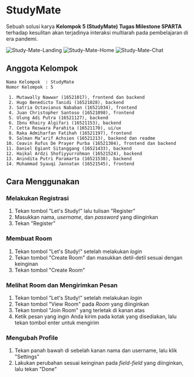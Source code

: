 # StudyMate

Sebuah solusi karya **Kelompok 5 (StudyMate) Tugas Milestone SPARTA** terhadap kesulitan akan terjadinya interaksi multiarah pada pembelajaran di era pandemi.

![Study-Mate-Landing](https://user-images.githubusercontent.com/89324014/191535977-8b42e601-6bc1-44e4-a43c-be92274bbe7a.png)
![Study-Mate-Home](https://user-images.githubusercontent.com/89324014/191536024-72399fcb-86ef-4836-a4b7-64e8686f456e.png)
![Study-Mate-Chat](https://user-images.githubusercontent.com/89324014/191536046-c3e550cc-a841-4e75-bd69-0db112548354.png)


## Anggota Kelompok

```
Nama Kelompok  : StudyMate
Nomor Kelompok : 5

 1. Mutawally Nawwar (16521017), frontend dan backend
 2. Hugo Benedicto Tanidi (16521028), backend
 3. Satria Octavianus Nababan (16521034), frontend
 4. Juan Christopher Santoso (16521098), frontend
 5. Ulung Adi Putra (16521127), backend
 6. Ibnu Khairy Algifari (16521153), backend
 7. Cetta Reswara Parahita (16521170), ui/ux
 8. Raka Admiharfan Fatihah (16521197), frontend
 9. Salman Ma’arif Achsien (16521213), backend dan readme
10. Ceavin Rufus De Prayer Purba (16521304), frontend dan backend
11. Daniel Egiant Sitanggang (16521433), backend
12. Haikal Ardzi Shofiyyurrohman (16521524), backend
13. Anindita Putri Paramarta (16521538), backend
14. Muhammad Syauqi Jannatan (16521545), frontend
```

## Cara Menggunakan
### Melakukan Registrasi

1. Tekan tombol "Let's Study!" lalu tulisan "Register"
2. Masukkan nama, _username_, dan _password_ yang diinginkan
3. Tekan "Register"

### Membuat Room

1. Tekan tombol "Let's Study!" setelah melakukan _login_
2. Tekan tombol "Create Room" dan masukkan detil-detil sesuai dengan keinginan
3. Tekan tombol "Create Room"

### Melihat Room dan Mengirimkan Pesan

1. Tekan tombol "Let's Study!" setelah melakukan _login_
2. Tekan tombol "View Room" pada _Room_ yang diinginkan
3. Tekan tombol "Join Room" yang terletak di kanan atas
4. Ketik pesan yang ingin Anda kirim pada kotak yang disediakan, lalu tekan tombol enter untuk mengirim

### Mengubah Profile

1. Tekan panah bawah di sebelah kanan nama dan username, lalu klik "Settings"
2. Lakukan perubahan sesuai keinginan pada _field-field_ yang diinginkan, lalu tekan "Done"
